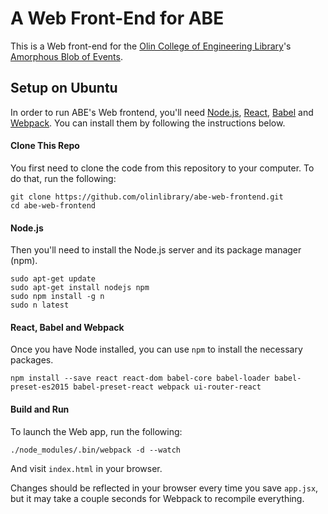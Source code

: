 # A Web Front-End for ABE
This is a Web front-end for the
[Olin College of Engineering Library](http://www.olin.build')'s
[Amorphous Blob of Events](https://github.com/olinlibrary/ABE).

## Setup on Ubuntu

In order to run ABE's Web frontend, you'll need [Node.js](https://nodejs.org/en/https://nodejs.org/en/),
[React](https://facebook.github.io/react/), [Babel](https://babeljs.io/) and [Webpack](https://webpack.js.org/).
You can install them by following the instructions below.

#### Clone This Repo

You first need to clone the code from this repository to your computer. To do that, run the following:

    git clone https://github.com/olinlibrary/abe-web-frontend.git
    cd abe-web-frontend

#### Node.js

Then you'll need to install the Node.js server and its package manager (npm).

    sudo apt-get update
    sudo apt-get install nodejs npm
    sudo npm install -g n
    sudo n latest

#### React, Babel and Webpack

Once you have Node installed, you can use `npm` to install the necessary packages.

    npm install --save react react-dom babel-core babel-loader babel-preset-es2015 babel-preset-react webpack ui-router-react

#### Build and Run

To launch the Web app, run the following:

    ./node_modules/.bin/webpack -d --watch

And visit `index.html` in your browser.

Changes should be reflected in your browser every time you save `app.jsx`,
but it may take a couple seconds for Webpack to recompile everything.
